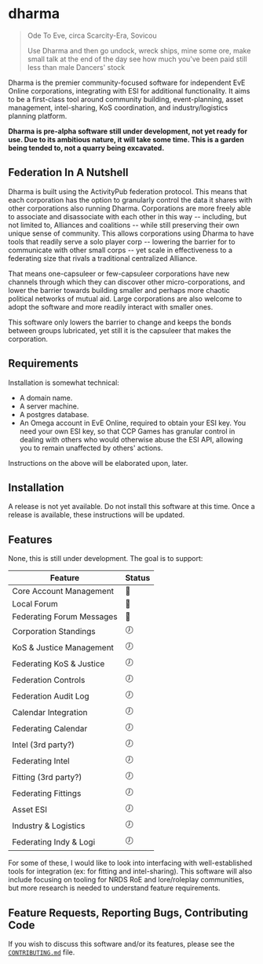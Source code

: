 # dharma

> Ode To Eve, circa Scarcity-Era, Sovicou
>
> Use Dharma and then go undock,
> wreck ships, mine some ore, make small talk
> at the end of the day
> see how much you've been paid
> still less than male Dancers' stock

Dharma is the premier community-focused software for independent EvE Online
corporations, integrating with ESI for additional functionality. It aims to
be a first-class tool around community building, event-planning, asset
management, intel-sharing, KoS coordination, and industry/logistics planning
platform.

**Dharma is pre-alpha software still under development, not yet ready for use.
Due to its ambitious nature, it will take some time. This is a garden being
tended to, not a quarry being excavated.**

## Federation In A Nutshell

Dharma is built using the ActivityPub federation protocol. This means that each
corporation has the option to granularly control the data it shares with other
corporations also running Dharma. Corporations are more freely able to associate
and disassociate with each other in this way -- including, but not limited to,
Alliances and coalitions -- while still preserving their own unique sense of
community. This allows corporations using Dharma to have tools that readily
serve a solo player corp -- lowering the barrier for to communicate with other
small corps -- yet scale in effectiveness to a federating size that rivals
a traditional centralized Alliance.

That means one-capsuleer or few-capsuleer corporations have new channels through
which they can discover other micro-corporations, and lower the barrier towards
building smaller and perhaps more chaotic political networks of mutual aid.
Large corporations are also welcome to adopt the software and more readily
interact with smaller ones.

This software only lowers the barrier to change and keeps the bonds between
groups lubricated, yet still it is the capsuleer that makes the corporation.

## Requirements

Installation is somewhat technical:

- A domain name.
- A server machine.
- A postgres database.
- An Omega account in EvE Online, required to obtain your ESI key. You need your
  own ESI key, so that CCP Games has granular control in dealing with others who
  would otherwise abuse the ESI API, allowing you to remain unaffected by
  others' actions.

Instructions on the above will be elaborated upon, later.

## Installation

A release is not yet available. Do not install this software at this time. Once
a release is available, these instructions will be updated.

## Features

None, this is still under development. The goal is to support:

| Feature                   | Status |
| ------------------------- | ------ |
| Core Account Management   | 🔨     |
| Local Forum               | 🔨     |
| Federating Forum Messages | 🔨     |
| Corporation Standings     | 🕖     |
| KoS & Justice Management  | 🕖     |
| Federating KoS & Justice  | 🕖     |
| Federation Controls       | 🕖     |
| Federation Audit Log      | 🕖     |
| Calendar Integration      | 🕖     |
| Federating Calendar       | 🕖     |
| Intel (3rd party?)        | 🕖     |
| Federating Intel          | 🕖     |
| Fitting (3rd party?)      | 🕖     |
| Federating Fittings       | 🕖     |
| Asset ESI                 | 🕖     |
| Industry & Logistics      | 🕖     |
| Federating Indy & Logi    | 🕖     |

For some of these, I would like to look into interfacing with well-established
tools for integration (ex: for fitting and intel-sharing). This software will
also include focusing on tooling for NRDS RoE and lore/roleplay communities, but
more research is needed to understand feature requirements.

## Feature Requests, Reporting Bugs, Contributing Code

If you wish to discuss this software and/or its features, please see the
[`CONTRIBUTING.md`](./CONTRIBUTING.md) file.
